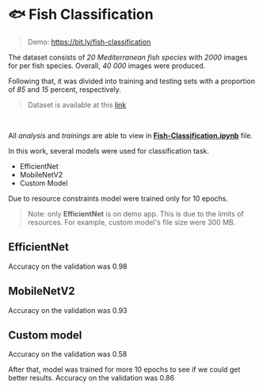 # 🐟 Fish Classification

> Demo: https://bit.ly/fish-classification

The dataset consists of _20 Mediterranean fish species_ with _2000_ images for per fish species.
Overall, _40 000_ images were produced. 

Following that, it was divided into training and testing sets with a proportion of _85_ and _15_ percent, respectively.
<br>
>Dataset is available at this [link](https://www.kaggle.com/datasets/giannisgeorgiou/fish-species) 
<br>

All _analysis_ and _trainings_ are able to view in [**Fish-Classification.ipynb**](https://github.com/Nurkaiyr/fish-classification/blob/master/Fish-Classification.ipynb) file.

In this work, several models were used for classification task.
- EfficientNet
- MobileNetV2
- Custom Model

Due to resource constraints model were trained only for 10 epochs.
> Note: only **EfficientNet** is on demo app. This is due to the limits of resources. For example, custom model's file size were 300 MB.

## EfficientNet
Accuracy on the validation was 0.98

## MobileNetV2
Accuracy on the validation was 0.93

## Custom model
Accuracy on the validation was 0.58

After that, model was trained for more 10 epochs to see if we could get better results.
Accuracy on the validation was 0.86